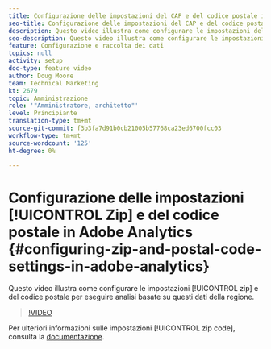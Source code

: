```yaml
---
title: Configurazione delle impostazioni del CAP e del codice postale in Adobe Analytics
seo-title: Configurazione delle impostazioni del CAP e del codice postale in Adobe Analytics
description: Questo video illustra come configurare le impostazioni del codice postale e zip per eseguire analisi basate su questi dati della regione.
seo-description: Questo video illustra come configurare le impostazioni del codice postale e zip per eseguire analisi basate su questi dati della regione.
feature: Configurazione e raccolta dei dati
topics: null
activity: setup
doc-type: feature video
author: Doug Moore
team: Technical Marketing
kt: 2679
topic: Amministrazione
role: '"Amministratore, architetto"'
level: Principiante
translation-type: tm+mt
source-git-commit: f3b3fa7d91b0cb21005b57768ca23ed6700fcc03
workflow-type: tm+mt
source-wordcount: '125'
ht-degree: 0%

---
```



# Configurazione delle impostazioni [!UICONTROL Zip] e del codice postale in Adobe Analytics {#configuring-zip-and-postal-code-settings-in-adobe-analytics}

Questo video illustra come configurare le impostazioni [!UICONTROL zip] e del codice postale per eseguire analisi basate su questi dati della regione.

>[!VIDEO](https://video.tv.adobe.com/v/27051/?quality=12)

Per ulteriori informazioni sulle impostazioni [!UICONTROL zip code], consulta la [documentazione](https://marketing.adobe.com/resources/help/en_US/reference/reports_zip.html).
